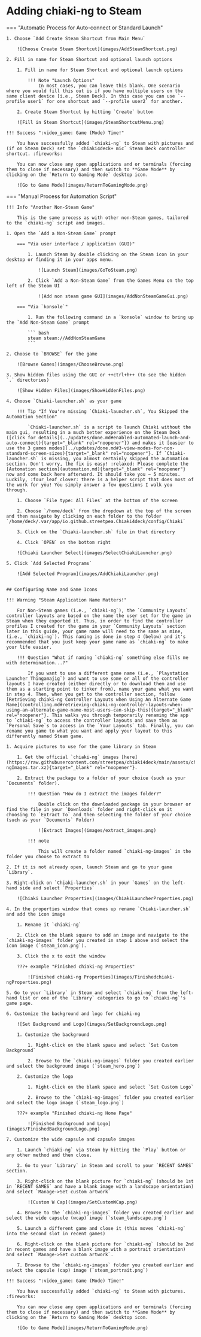 # Adding chiaki-ng to Steam

=== "Automatic Process for Auto-connect or Standard Launch"

    1. Choose `Add Create Steam Shortcut from Main Menu`

        ![Choose Create Steam Shortcut](images/AddSteamShortcut.png)

    2. Fill in name for Steam Shortcut and optional launch options

        1. Fill in name for Steam Shortcut and optional launch options
    
            !!! Note "Launch Options"
                In most cases, you can leave this blank. One scenario where you would fill this out is if you have multiple users on the same client device [i.e., Steam Deck]. In this case you can use `--profile user1` for one shortcut and `--profile user2` for another.

        2. Create Steam Shortcut by hitting `Create` button

        ![Fill in Steam Shortcut](images/SteamShortcutMenu.png)

    !!! Success ":video_game: Game (Mode) Time!"

        You have successfully added `chiaki-ng` to Steam with pictures and (if on Steam Deck) set the `chiaki4deck+ mic` Steam Deck controller shortcut. :fireworks:
        
        You can now close any open applications and or terminals (forcing them to close if necessary) and then switch to **Game Mode** by clicking on the `Return to Gaming Mode` desktop icon.

        ![Go to Game Mode](images/ReturnToGamingMode.png)

=== "Manual Process for Automation Script"

    !!! Info "Another Non-Steam Game"

        This is the same process as with other non-Steam games, tailored to the `chiaki-ng` script and images.

    1. Open the `Add a Non-Steam Game` prompt

        === "Via user interface / application (GUI)"
        
            1. Launch Steam by double clicking on the Steam icon in your desktop or finding it in your apps menu.

                ![Launch Steam](images/GoToSteam.png)

            2. Click `Add a Non-Steam Game` from the Games Menu on the top left of the Steam UI

                ![Add non steam game GUI](images/AddNonSteamGameGui.png)

        === "Via `konsole`"

            1. Run the following command in a `konsole` window to bring up the `Add Non-Steam Game` prompt

            ``` bash
            steam steam://AddNonSteamGame
            ```

    2. Choose to `BROWSE` for the game

        ![Browse Games](images/ChooseBrowse.png)

    3. Show hidden files using the GUI or ++ctrl+h++ (to see the hidden `.` directories)

        ![Show Hidden Files](images/ShowHiddenFiles.png)

    4. Choose `Chiaki-launcher.sh` as your game

        !!! Tip "If You're missing `Chiaki-launcher.sh`, You Skipped the Automation Section"

            `Chiaki-launcher.sh` is a script to launch Chiaki without the main gui, resulting in a much better experience on the Steam Deck ([click for details](../updates/done.md#enabled-automated-launch-and-auto-connect){target="_blank" rel="noopener"}) and makes it [easier to use the 3 games modes](../updates/done.md#3-view-modes-for-non-standard-screen-sizes){target="_blank" rel="noopener"}. If `Chiaki-launcher.sh` is missing, you almost certainly skipped the automation section. Don't worry, the fix is easy! :relaxed: Please complete the [Automation section](automation.md){target="_blank" rel="noopener"} now and come back here afterward. It should take you ~ 5 minutes. Luckily, :four_leaf_clover: there is a helper script that does most of the work for you! You simply answer a few questions I walk you through.

        1. Choose `File type: All Files` at the bottom of the screen

        2. Choose `/home/deck` from the dropdown at the top of the screen and then navigate by clicking on each folder to the folder `/home/deck/.var/app/io.github.streetpea.Chiaki4deck/config/Chiaki`

        3. Click on the `Chiaki-launcher.sh` file in that directory

        4. Click `OPEN` on the bottom right 

        ![Chiaki Launcher Select](images/SelectChiakiLauncher.png)

    5. Click `Add Selected Programs`

        ![Add Selected Program](images/AddChiakiLauncher.png)


    ## Configuring Name and Game Icons

    !!! Warning "Steam Application Name Matters!"

        For Non-Steam games (i.e., `chiaki-ng`), the `Community Layouts` controller layouts are based on the name the user set for the game in Steam when they exported it. Thus, in order to find the controller profiles I created for the game in your `Community Layouts` section later in this guide, your game name will need to the same as mine, (i.e., `chiaki-ng`). This naming is done in step 4 (below) and it's recommended that you just keep your game name as `chiaki-ng` to make your life easier.

        !!! Question "What if naming `chiaki-ng` something else fills me with determination...?"

            If you want to use a different game name (i.e., `Playstation Launcher Thingamajig`) and want to use some or all of the controller layouts I have created (either directly or to download them and use them as a starting point to tinker from), name your game what you want in step 4. Then, when you get to the controller section, follow [Retrieving chiaki-ng Controller Layouts when Using An Alternate Game Name](controlling.md#retrieving-chiaki-ng-controller-layouts-when-using-an-alternate-game-name-most-users-can-skip-this){target="_blank" rel="noopener"}. This walks you through temporarily renaming the app to `chiaki-ng` to access the controller layouts and save them as `Personal Save`s to access in the `Your Layouts` tab. Finally, you can rename you game to what you want and apply your layout to this differently named Steam game.

    1. Acquire pictures to use for the game library in Steam

        1. Get the official `chiaki-ng` images [here](https://raw.githubusercontent.com/streetpea/chiaki4deck/main/assets/chiaki-ngImages.tar.xz){target="_blank" rel="noopener"}.

        2. Extract the package to a folder of your choice (such as your `Documents` folder).
        
            !!! Question "How do I extract the images folder?"
            
                Double click on the downloaded package in your browser or find the file in your `Downloads` folder and right-click on it choosing to `Extract To` and then selecting the folder of your choice (such as your `Documents` Folder)

                ![Extract Images](images/extract_images.png)

            !!! note
                
                This will create a folder named `chiaki-ng-images` in the folder you choose to extract to

    2. If it is not already open, launch Steam and go to your game `Library`.

    3. Right-click on `Chiaki-launcher.sh` in your `Games` on the left-hand side and select `Properties`

        ![Chiaki Launcher Properties](images/ChiakiLauncherProperties.png)

    4. In the properties window that comes up rename `Chiaki-launcher.sh` and add the icon image

        1. Rename it `chiaki-ng`

        2. Click on the blank square to add an image and navigate to the `chiaki-ng-images` folder you created in step 1 above and select the icon image (`steam_icon.png`).

        3. Click the x to exit the window

        ???+ example "Finished chiaki-ng Properties"

            ![Finished chiaki-ng Properties](images/Finishedchiaki-ngProperties.png)

    5. Go to your `Library` in Steam and select `chiaki-ng` from the left-hand list or one of the `Library` categories to go to `chiaki-ng`'s game page.

    6. Customize the background and logo for chiaki-ng

        ![Set Background and Logo](images/SetBackgroundLogo.png)

        1. Customize the background
        
            1. Right-click on the blank space and select `Set Custom Background`

            2. Browse to the `chiaki-ng-images` folder you created earlier and select the background image (`steam_hero.png`)

        2. Customize the logo

            1. Right-click on the blank space and select `Set Custom Logo`

            2. Browse to the `chiaki-ng-images` folder you created earlier and select the logo image (`steam_logo.png`)

        ???+ example "Finished chiaki-ng Home Page"

            ![Finished Background and Logo](images/FinishedBackgroundLogo.png)

    7. Customize the wide capsule and capsule images

        1. Launch `chiaki-ng` via Steam by hitting the `Play` button or any other method and then close.
        
        2. Go to your `Library` in Steam and scroll to your `RECENT GAMES` section.

        3. Right-click on the blank picture for `chiaki-ng` (should be 1st in `RECENT GAMES` and have a blank image with a landscape orientation) and select `Manage->Set custom artwork`

            ![Custom W Cap](images/SetCustomWCap.png)

        4. Browse to the `chiaki-ng-images` folder you created earlier and select the wide capsule (wcap) image (`steam_landscape.png`)

        5. Launch a different game and close it (this moves `chiaki-ng` into the second slot in recent games)

        6. Right-click on the blank picture for `chiaki-ng` (should be 2nd in recent games and have a blank image with a portrait orientation) and select `Manage->Set custom artwork`. 

        7. Browse to the `chiaki-ng-images` folder you created earlier and select the capsule (cap) image (`steam_portrait.png`)

    !!! Success ":video_game: Game (Mode) Time!"

        You have successfully added `chiaki-ng` to Steam with pictures. :fireworks:
        
        You can now close any open applications and or terminals (forcing them to close if necessary) and then switch to **Game Mode** by clicking on the `Return to Gaming Mode` desktop icon.

        ![Go to Game Mode](images/ReturnToGamingMode.png)